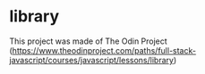 # library
This project was made of The Odin Project (https://www.theodinproject.com/paths/full-stack-javascript/courses/javascript/lessons/library)
